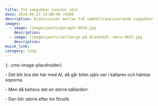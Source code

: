 ```yaml
---
title: Två sopgubbar snackar skit
date: 2019-06-23 14:00:00 +0200
description: Diskussioner mellan två samhällsanalyserande sopgubbar
images:
  - image: /images/posts/garaget-0018.jpg
    description:
  - image: /images/posts/sellbergs-på-ålandsbåt--mera-0025.jpg
    description:
musik_link:
category: long
---
```


![](data:image/png;base64,iVBORw0KGgoAAAANSUhEUgAAAAEAAAABCAYAAAAfFcSJAAAADUlEQVQYV2P4////fwAJ+wP9BUNFygAAAABJRU5ErkJggg==){: .cms-image-placeholder}

\- Det blir bra det h&auml;r med AI, d&aring; g&aring;r bilen sj&auml;lv ner i k&auml;llaren och h&auml;mtar soporna.

\- Men d&aring; behövs det en större k&auml;llardörr.

\- Den blir större efter tre försök.